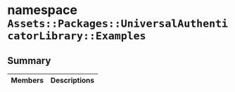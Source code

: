 # namespace `Assets::Packages::UniversalAuthenticatorLibrary::Examples` 

## Summary

 Members                                | Descriptions                                
----------------------------------------|---------------------------------------------

